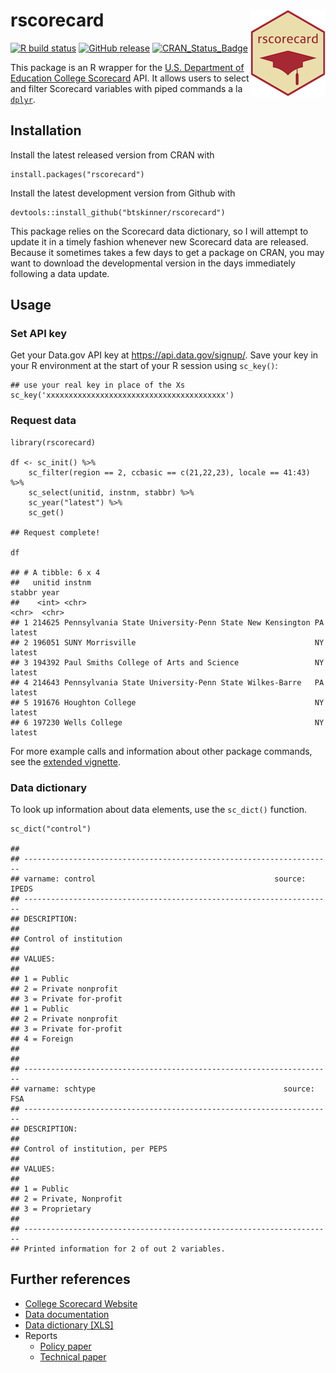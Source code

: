 # rscorecard <img src="man/figures/logo.png" align="right" />

[![R build
status](https://github.com/btskinner/rscorecard/workflows/R-CMD-check/badge.svg)](https://github.com/btskinner/rscorecard/actions)
[![GitHub
release](https://img.shields.io/github/release/btskinner/rscorecard.svg)](https://github.com/btskinner/rscorecard)
[![CRAN\_Status\_Badge](http://www.r-pkg.org/badges/version/rscorecard)](http://cran.r-project.org/package=rscorecard)

This package is an R wrapper for the [U.S. Department of Education
College Scorecard](https://collegescorecard.ed.gov) API. It allows users
to select and filter Scorecard variables with piped commands a la
[`dplyr`](http://github.com/hadley/dplyr).

## Installation

Install the latest released version from CRAN with

    install.packages("rscorecard")

Install the latest development version from Github with

    devtools::install_github("btskinner/rscorecard")

This package relies on the Scorecard data dictionary, so I will attempt
to update it in a timely fashion whenever new Scorecard data are
released. Because it sometimes takes a few days to get a package on
CRAN, you may want to download the developmental version in the days
immediately following a data update.

## Usage

### Set API key

Get your Data.gov API key at <https://api.data.gov/signup/>. Save your
key in your R environment at the start of your R session using
`sc_key()`:

    ## use your real key in place of the Xs
    sc_key('xxxxxxxxxxxxxxxxxxxxxxxxxxxxxxxxxxxxxxxx')

### Request data

    library(rscorecard)

    df <- sc_init() %>% 
        sc_filter(region == 2, ccbasic == c(21,22,23), locale == 41:43) %>% 
        sc_select(unitid, instnm, stabbr) %>% 
        sc_year("latest") %>% 
        sc_get()

    ## Request complete!

    df

    ## # A tibble: 6 x 4
    ##   unitid instnm                                                  stabbr year  
    ##    <int> <chr>                                                   <chr>  <chr> 
    ## 1 214625 Pennsylvania State University-Penn State New Kensington PA     latest
    ## 2 196051 SUNY Morrisville                                        NY     latest
    ## 3 194392 Paul Smiths College of Arts and Science                 NY     latest
    ## 4 214643 Pennsylvania State University-Penn State Wilkes-Barre   PA     latest
    ## 5 191676 Houghton College                                        NY     latest
    ## 6 197230 Wells College                                           NY     latest

For more example calls and information about other package commands, see
the [extended
vignette](https://www.btskinner.io/rscorecard/articles/introduction.html).

### Data dictionary

To look up information about data elements, use the `sc_dict()`
function.

    sc_dict("control")

    ## 
    ## ---------------------------------------------------------------------
    ## varname: control                                        source: IPEDS
    ## ---------------------------------------------------------------------
    ## DESCRIPTION:
    ## 
    ## Control of institution
    ## 
    ## VALUES: 
    ## 
    ## 1 = Public
    ## 2 = Private nonprofit
    ## 3 = Private for-profit
    ## 1 = Public
    ## 2 = Private nonprofit
    ## 3 = Private for-profit
    ## 4 = Foreign
    ## 
    ## 
    ## ---------------------------------------------------------------------
    ## varname: schtype                                          source: FSA
    ## ---------------------------------------------------------------------
    ## DESCRIPTION:
    ## 
    ## Control of institution, per PEPS
    ## 
    ## VALUES: 
    ## 
    ## 1 = Public
    ## 2 = Private, Nonprofit
    ## 3 = Proprietary
    ## 
    ## ---------------------------------------------------------------------
    ## Printed information for 2 of out 2 variables.

## Further references

-   [College Scorecard Website](https://collegescorecard.ed.gov)
-   [Data
    documentation](https://collegescorecard.ed.gov/assets/FullDataDocumentation.pdf)
-   [Data dictionary
    \[XLS\]](https://collegescorecard.ed.gov/assets/CollegeScorecardDataDictionary.xlsx)
-   Reports
    -   [Policy
        paper](https://collegescorecard.ed.gov/assets/BetterInformationForBetterCollegeChoiceAndInstitutionalPerformance.pdf)
    -   [Technical
        paper](https://collegescorecard.ed.gov/assets/UsingFederalDataToMeasureAndImprovePerformance.pdf)
